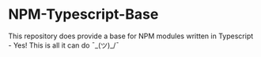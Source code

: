 # NPM-Typescript-Base
This repository does provide a base for NPM modules written in Typescript - Yes! This is all it can do ¯\_(ツ)_/¯